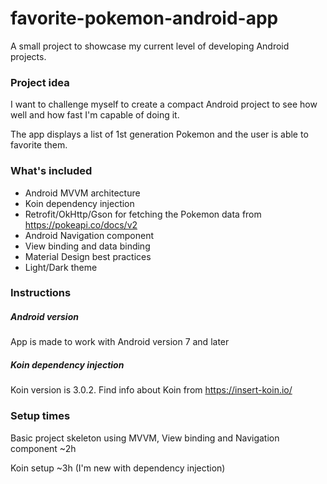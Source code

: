 # favorite-pokemon-android-app
A small project to showcase my current level of developing Android projects.

### Project idea
I want to challenge myself to create a compact Android project to see how well and how fast I'm capable of doing it.

The app displays a list of 1st generation Pokemon and the user is able to favorite them.

### What's included
- Android MVVM architecture
- Koin dependency injection
- Retrofit/OkHttp/Gson for fetching the Pokemon data from https://pokeapi.co/docs/v2
- Android Navigation component
- View binding and data binding
- Material Design best practices
- Light/Dark theme

### Instructions
##### Android version
App is made to work with Android version 7 and later

##### Koin dependency injection
Koin version is 3.0.2. Find info about Koin from https://insert-koin.io/

### Setup times
Basic project skeleton using MVVM, View binding and Navigation component ~2h

Koin setup ~3h (I'm new with dependency injection)
